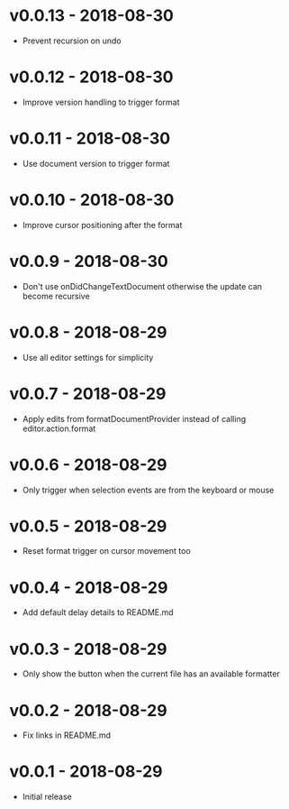 # v0.0.13 - 2018-08-30
- Prevent recursion on undo

# v0.0.12 - 2018-08-30
- Improve version handling to trigger format

# v0.0.11 - 2018-08-30
- Use document version to trigger format

# v0.0.10 - 2018-08-30
- Improve cursor positioning after the format

# v0.0.9 - 2018-08-30
- Don't use onDidChangeTextDocument otherwise the update can become recursive

# v0.0.8 - 2018-08-29
- Use all editor settings for simplicity

# v0.0.7 - 2018-08-29
- Apply edits from formatDocumentProvider instead of calling editor.action.format

# v0.0.6 - 2018-08-29
- Only trigger when selection events are from the keyboard or mouse

# v0.0.5 - 2018-08-29
- Reset format trigger on cursor movement too

# v0.0.4 - 2018-08-29
- Add default delay details to README.md

# v0.0.3 - 2018-08-29
- Only show the button when the current file has an available formatter

# v0.0.2 - 2018-08-29
- Fix links in README.md

# v0.0.1 - 2018-08-29
- Initial release
